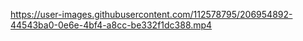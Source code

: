 

https://user-images.githubusercontent.com/112578795/206954892-44543ba0-0e6e-4bf4-a8cc-be332f1dc388.mp4

